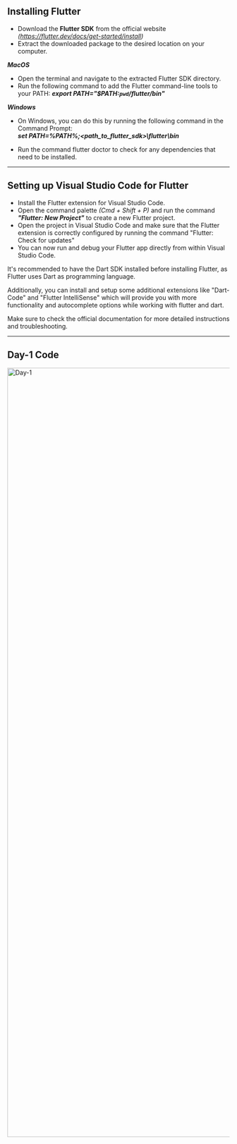 ## <b>Installing Flutter</b>

* Download the <b>Flutter SDK</b> from the official website <i>(https://flutter.dev/docs/get-started/install)</i>
* Extract the downloaded package to the desired location on your computer.

<b><i> MacOS </i></b>

* Open the terminal and navigate to the extracted Flutter SDK directory.
* Run the following command to add the Flutter command-line tools to your PATH:
<b><i>export PATH="$PATH:`pwd`/flutter/bin"</i></b>

<b><i> Windows </i></b>

* On Windows, you can do this by running the following command in the Command Prompt: <br><b><i>set PATH=%PATH%;<path_to_flutter_sdk>\flutter\bin</i></b>

* Run the command flutter doctor to check for any dependencies that need to be installed.
****
## <b>Setting up Visual Studio Code for Flutter</b>


* Install the Flutter extension for Visual Studio Code.
* Open the command palette <i>(Cmd + Shift + P)</i> and run the command <b><i>"Flutter: New Project"</i></b> to create a new Flutter project.
* Open the project in Visual Studio Code and make sure that the Flutter extension is correctly configured by running the command "Flutter: Check for updates"
* You can now run and debug your Flutter app directly from within Visual Studio Code.


It's recommended to have the Dart SDK installed before installing Flutter, as Flutter uses Dart as programming language.

Additionally, you can install and setup some additional extensions like "Dart-Code" and "Flutter IntelliSense" which will provide you with more functionality and autocomplete options while working with flutter and dart.

Make sure to check the official documentation for more detailed instructions and troubleshooting.

****
## <b>Day-1 Code</b>

<img width="1745" alt="Day-1" src="https://user-images.githubusercontent.com/68659006/214068272-2440b5d9-3cb1-4d97-9a17-8a07a1b7a4a7.png">

